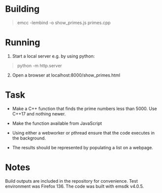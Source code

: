 # Building

> emcc -lembind -o show_primes.js primes.cpp

# Running

1) Start a local server e.g. by using python:

> python -m http.server

2) Open a browser at localhost:8000/show_primes.html

# Task

- Make a C++ function that finds the prime numbers less than 5000. Use C++17 and nothing newer.

- Make the function available from JavaScript

- Using either a webworker or pthread ensure that the code executes in the background.

- The results should be represented by populating a list on a webpage.

# Notes

Build outputs are included in the repository for convenience.
Test environment was Firefox 136.
The code was built with emsdk v4.0.5.
